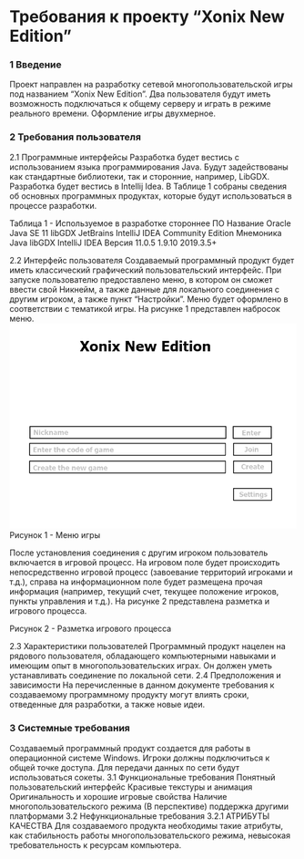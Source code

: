 <h1>Требования к проекту “Xonix New Edition”</h1>
<h3>1 Введение</h3>
Проект направлен на разработку сетевой многопользовательской игры под названием “Xonix New Edition”. Два пользователя будут иметь возможность подключаться к общему серверу и играть в режиме реального времени. Оформление игры двухмерное.  
<h3>2 Требования пользователя</h3>
2.1 Программные интерфейсы
Разработка будет вестись с использованием языка программирования Java. Будут задействованы как стандартные библиотеки, так и сторонние, например, LibGDX. Разработка будет вестись в Intellij Idea. В Таблице 1 собраны сведения об основных программных продуктах, которые будут использоваться в процессе разработки.

Таблица 1 - Используемое в разработке стороннее ПО
Название
Oracle Java SE 11
libGDX
JetBrains IntelliJ IDEA Community Edition 
Мнемоника
Java
libGDX
IntelliJ IDEA
Версия
11.0.5
1.9.10
2019.3.5+

2.2 Интерфейс пользователя
Создаваемый программный продукт будет иметь классический графический пользовательский интерфейс. При запуске пользователю предоставлено меню, в котором он сможет ввести свой Никнейм, а также данные для локального соединения с другим игроком, а также пункт “Настройки”. Меню будет оформлено в соответствии с тематикой игры. На рисунке 1 представлен набросок меню. 
![alt text](images/image_1.png) Рисунок 1 - Меню игры 

После установления соединения с другим игроком пользователь включается в игровой процесс. На игровом поле будет происходить непосредственно игровой процесс (завоевание территорий игроками и т.д.), справа на информационном поле будет размещена прочая информация (например, текущий счет, текущее положение игроков, пункты управления и т.д.). На рисунке 2 представлена разметка и игрового процесса.

Рисунок 2 - Разметка игрового процесса

2.3 Характеристики пользователей
Программный продукт нацелен на рядового пользователя, обладающего компьютерными навыками и имеющим опыт в многопользовательских играх. Он должен уметь устанавливать соединение по локальной сети.
2.4 Предположения и зависимости
На перечисленные в данном документе требования к создаваемому программному продукту могут влиять сроки, отведенные для разработки, а также новые идеи.
<h3>3 Системные требования</h3>
Создаваемый программный продукт создается для работы в операционной системе Windows. Игроки должны подключиться к общей точке доступа. Для передачи данных по сети будут использоваться сокеты.
3.1 Функциональные требования
Понятный пользовательский интерфейс
Красивые текстуры и анимация
Оригинальность и хорошие игровые свойства
Наличие многопользовательского режима
(В перспективе) поддержка другими платформами
3.2 Нефункциональные требования
3.2.1 АТРИБУТЫ КАЧЕСТВА
Для создаваемого продукта необходимы такие атрибуты, как стабильность работы многопользовательского режима, невысокая требовательность к ресурсам компьютера.


